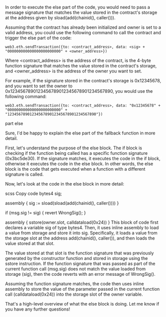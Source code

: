 In order to execute the else part of the code, you would need to pass a message signature that matches the value stored in the contract's storage at the address given by sload(add(chainid(), caller())).

Assuming that the contract has already been initialized and owner is set to a valid address, you could use the following command to call the contract and trigger the else part of the code:

`web3.eth.sendTransaction({to: <contract_address>, data: <sig> + "000000000000000000000000" + <owner_address>})
`

Where <contract_address> is the address of the contract, <sig> is the 4-byte function signature that matches the value stored in the contract's storage, and <owner_address> is the address of the owner you want to set.

For example, if the signature stored in the contract's storage is 0x12345678, and you want to set the owner to 0x1234567890123456789012345678901234567890, you would use the following command:

`web3.eth.sendTransaction({to: <contract_address>, data: "0x12345678" + "000000000000000000000000" + "1234567890123456789012345678901234567890"})
`



part else 

Sure, I'd be happy to explain the else part of the fallback function in more detail.

First, let's understand the purpose of the else block. The if block is checking if the function being called has a specific function signature (0x3bc5de30). If the signature matches, it executes the code in the if block, otherwise it executes the code in the else block. In other words, the else block is the code that gets executed when a function with a different signature is called.

Now, let's look at the code in the else block in more detail:

scss
Copy code
bytes4 sig;

assembly {
    sig := sload(sload(add(chainid(), caller())))
}

if (msg.sig != sig) {
    revert WrongSig();
}

assembly {
    sstore(owner.slot, calldataload(0x24))
}
This block of code first declares a variable sig of type bytes4. Then, it uses inline assembly to load a value from storage and store it into sig. Specifically, it loads a value from the storage slot at the address add(chainid(), caller()), and then loads the value stored at that slot.

The value stored at that slot is the function signature that was previously generated by the constructor function and stored in storage using the sstore instruction. If the function signature that was passed as part of the current function call (msg.sig) does not match the value loaded from storage (sig), then the code reverts with an error message of WrongSig().

Assuming the function signature matches, the code then uses inline assembly to store the value of the parameter passed in the current function call (calldataload(0x24)) into the storage slot of the owner variable.

That's a high-level overview of what the else block is doing. Let me know if you have any further questions!